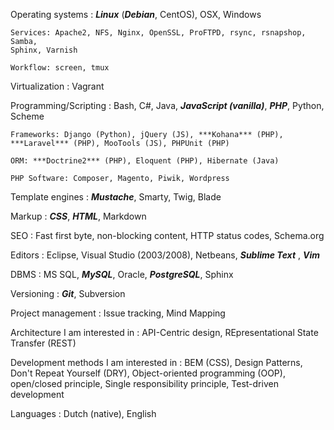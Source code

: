 Operating systems
:   ***Linux*** (***Debian***, CentOS), OSX, Windows

    Services: Apache2, NFS, Nginx, OpenSSL, ProFTPD, rsync, rsnapshop, Samba,
    Sphinx, Varnish

    Workflow: screen, tmux

Virtualization
:   Vagrant

Programming/Scripting
:   Bash, C#, Java, ***JavaScript (vanilla)***, ***PHP***, Python, Scheme

    Frameworks: Django (Python), jQuery (JS), ***Kohana*** (PHP),
    ***Laravel*** (PHP), MooTools (JS), PHPUnit (PHP)

    ORM: ***Doctrine2*** (PHP), Eloquent (PHP), Hibernate (Java)

    PHP Software: Composer, Magento, Piwik, Wordpress

Template engines
:   ***Mustache***, Smarty, Twig, Blade

Markup
:   ***CSS***, ***HTML***, Markdown

SEO
:   Fast first byte, non-blocking content, HTTP status codes, Schema.org

Editors
:   Eclipse, Visual Studio (2003/2008), Netbeans, ***Sublime Text***
    , ***Vim***

DBMS
:   MS SQL, ***MySQL***, Oracle, ***PostgreSQL***, Sphinx

Versioning
:   ***Git***, Subversion

Project management
:   Issue tracking, Mind Mapping

Architecture I am interested in
:   API-Centric design, REpresentational State Transfer (REST)

Development methods I am interested in
:   BEM (CSS), Design Patterns, Don't Repeat Yourself (DRY),
    Object-oriented programming (OOP), open/closed principle,
    Single responsibility principle, Test-driven development

Languages
:   Dutch (native), English

